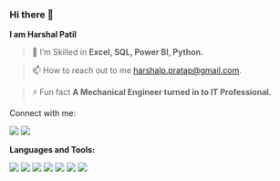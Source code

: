 ### Hi there 👋
**I am Harshal Patil**

>🌱 I’m Skilled in **Excel, SQL, Power BI, Python.**

>📫 How to reach out to me harshalp.pratap@gmail.com.

>⚡ Fun fact **A Mechanical Engineer turned in to IT Professional.**

Connect with me:

[<img src="https://img.shields.io/badge/LinkedIn-Connect-blue?logo=linkedin">](https://www.linkedin.com/in/https://www.linkedin.com/in/harshal-patil-a36181208)
[<img src="https://img.shields.io/badge/Instagram-Follow-ff69b4?logo=instagram">](https://www.instagram.com/https://instagram.com/harshalpatil7698?utm_source=qr&igshid=NGExMmI2YTkyZg%3D%3D)


**Languages and Tools:**

[<img src="https://img.shields.io/badge/PowerBI-orange?logo=powerbi">](https://powerbi.microsoft.com/)
[<img src="https://img.shields.io/badge/Excel-green?logo=microsoft-excel">](https://www.microsoft.com/en-us/microsoft-365/excel)
[<img src="https://img.shields.io/badge/SQL%20Server-orange?logo=microsoft-sql-server">](https://www.microsoft.com/en-us/sql-server)
[<img src="https://img.shields.io/badge/Python-yellow?logo=python">](https://www.python.org/)
[<img src="https://img.shields.io/badge/Selenium-success?logo=selenium">](https://www.selenium.dev/)
[<img src="https://img.shields.io/badge/Postman-orange?logo=postman">](https://www.postman.com/)
[<img src="https://img.shields.io/badge/Eclipse-blue?logo=eclipse-ide">](https://www.eclipse.org/ide/)

